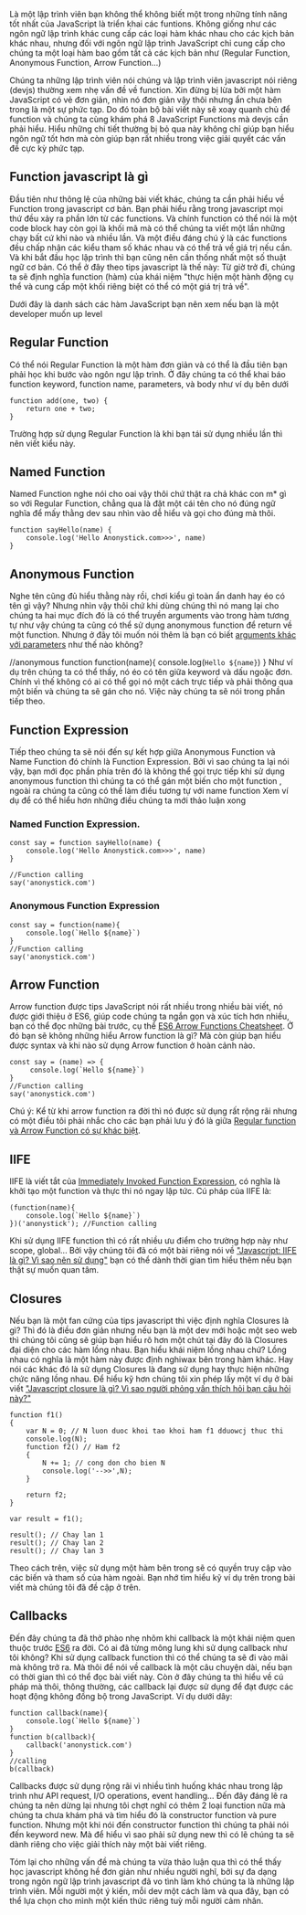 Là một lập trình viên bạn không thể không biết một trong những tính năng tốt nhất của JavaScript là triển khai các funtions. Không giống như các ngôn ngữ lập trình khác cung cấp các loại hàm khác nhau cho các kịch bản khác nhau, nhưng đối với ngôn ngữ lập trình JavaScript chỉ cung cấp cho chúng ta một loại hàm bao gồm tất cả các kịch bản như (Regular Function, Anonymous Function, Arrow Function...) 

Chúng ta những lập trình viên nói chúng và lập trình viên javascript nói riêng (devjs) thường xem nhẹ vấn đề về function. Xin đừng bị lừa bởi một hàm JavaScript có vẻ đơn giản, nhìn nó đơn giản vậy thôi nhưng ẩn chưa bên trong là một sự phức tạp. Do đó toàn bộ bài viết này sẽ xoay quanh chủ để function và chúng ta cùng khám phá 8 JavaScript Functions mà devjs cần phải hiểu. Hiểu những chi tiết thường bị bỏ qua này không chỉ giúp bạn hiểu ngôn ngữ tốt hơn mà còn giúp bạn rất nhiều trong việc giải quyết các vấn đề cực kỳ phức tạp.



## Function javascript là gì


Đầu tiên như thông lệ của những bài viết khác, chúng ta cần phải hiểu về Function trong javascript cơ bản. Bạn phải hiểu rằng trong javascript mọi thứ đều xảy ra phần lớn từ các functions. Và chính function có thể nói là một code block hay còn gọi là khối mã mà có thể chúng ta viết một lần những chạy bất cứ khi nào và nhiều lần. Và một điều đáng chú ý là các functions đều chấp nhận các kiểu tham số khác nhau và có thể trả về giá trị nếu cần. Và khi bắt đầu học lập trình thì bạn cũng nên cần thống nhất một số thuật ngữ cơ bản. Có thể ở đây theo tips javascript là thế này: Từ giờ trở đi, chúng ta sẽ định nghĩa function (hàm) của khái niệm "thực hiện một hành động cụ thể và cung cấp một khối riêng biệt có thể có một giá trị trả về". 

Dưới đây là danh sách các hàm JavaScript bạn nên xem nếu bạn là một developer muốn up level



## Regular Function


Có thể nói Regular Function là một hàm đơn giản và có thể là đầu tiên bạn phải học khi bước vào ngôn ngư lập trình. Ở đây chúng ta có thể khai báo function keyword, function name, parameters, và body như ví dụ bên dưới

```
function add(one, two) {
    return one + two;
}
```
Trường hợp sử dụng Regular Function là khi bạn tái sử dụng nhiều lần thì nên viết kiểu này.



## Named Function


Named Function nghe nói cho oai vậy thôi chứ thật ra chả khác con m* gì so với Regular Function, chẳng qua là đặt một cái tên cho nó đúng ngữ nghĩa để mấy thằng dev sau nhìn vào dễ hiểu và gọi cho đúng mà thôi.

```
function sayHello(name) {
    console.log('Hello Anonystick.com>>>', name)
}
```
## Anonymous Function


Nghe tên cũng đủ hiểu thằng này rồi, chơi kiểu gì toàn ẩn danh hay éo có tên gì vậy? Nhưng nhìn vậy thôi chứ khi dùng chúng thì nó mang lại cho chúng ta hai mục đích đó là có thể truyền arguments vào trong hàm tương tự như vậy chúng ta cũng có thể sử dụng anonymous function để return về một function. Nhưng ở đây tôi muốn nói thêm là bạn có biết [arguments khác với parameters](https://anonystick.com/blog-developer/default-parameters-trong-javascript-2020042217103544) như thế nào không?

//anonymous function
function(name){
    console.log(`Hello ${name}`)
}
Như ví dụ trên chúng ta có thể thấy, nó éo có tên giữa keyword và dấu ngoặc đơn. Chính vì thế không có ai có thể gọi nó một cách trực tiếp và phải thông qua một biến và chúng ta sẽ gán cho nó. Việc này chúng ta sẽ nói trong phần tiếp theo. 



## Function Expression 
Tiếp theo chúng ta sẽ nói đến sự kết hợp giữa Anonymous Function và Name Function đó chính là Function Expression. Bởi vì sao chúng ta lại nói vậy, bạn mới đọc phần phía trên đó là không thể gọi trực tiếp khi sử dụng anonymous function thì chúng ta có thể gán một biến cho một function , ngoài ra chúng ta cũng có thể làm điều tương tự với name function Xem ví dụ để có thể hiểu hơn những điều chúng ta mới thảo luận xong 

### Named Function Expression.

```
const say = function sayHello(name) {
    console.log('Hello Anonystick.com>>>', name)
}

//Function calling
say('anonystick.com')
```
### Anonymous Function Expression

```
const say = function(name){
    console.log(`Hello ${name}`)
}
//Function calling
say('anonystick.com')
```
## Arrow Function


Arrow function được tips JavaScript nói rất nhiều trong nhiều bài viết, nó được giới thiệu ở ES6, giúp code chúng ta ngắn gọn và xúc tích hơn nhiều, bạn có thể đọc những bài trước, cụ thể [ES6 Arrow Functions Cheatsheet](https://anonystick.com/blog-developer/es6-arrow-functions-cheatsheet-2019061833209083). Ở đó bạn sẽ không những hiểu Arrow function là gì? Mà còn giúp bạn hiểu được syntax và khi nào sử dụng Arrow function ở hoàn cảnh nào.

```
const say = (name) => {
     console.log(`Hello ${name}`)
}
//Function calling
say('anonystick.com')
```

Chú ý: Kể từ khi arrow function ra đời thì nó được sử dụng rất rộng rãi nhưng có một điều tôi phải nhắc cho các bạn phải lưu ý đó là giữa [Regular function và Arrow Function có sự khác biệt](https://anonystick.com/blog-developer/su-khac-nhau-giua-regular-va-arrow-functions-trong-javascript-2020051368991849).



## IIFE


IIFE là viết tắt của [Immediately Invoked Function Expression](https://anonystick.com/blog-developer/javascript-iife-la-gi-2019051740389690), có nghĩa là khởi tạo một function và thực thi nó ngay lập tức. Cú pháp của IIFE là:

```
(function(name){
    console.log(`Hello ${name}`)
})('anonystick'); //Function calling
```
Khi sử dụng IIFE function thì có rất nhiều ưu điểm cho trường hợp này như scope, global... Bởi vậy chúng tôi đã có một bài riêng nói về ["Javascript: IIFE là gì? Vì sao nên sử dụng"](https://anonystick.com/blog-developer/javascript-iife-la-gi-2019051740389690) bạn có thể dành thời gian tìm hiểu thêm nếu bạn thật sự muốn quan tâm.



## Closures


Nếu bạn là một fan cứng của tips javascript thì việc định nghĩa Closures là gì? Thì đó là điều đơn giản nhưng nếu bạn là một dev mới hoặc một seo web thì chúng tôi cũng sẽ giúp bạn hiểu rõ hơn một chút tại đây đó là Closures đại diện cho các hàm lồng nhau. Bạn hiểu khái niệm lồng nhau chứ? Lồng nhau có nghĩa là một hàm này được định nghiwax bên trong hàm khác. Hay nói các khác đó là sử dụng Closures là đang sử dụng hay thực hiện những chức năng lồng nhau. Để hiểu kỹ hơn chúng tôi xin phép lấy một ví dụ ở bài viết ["Javascript closure là gì? Vì sao người phỏng vấn thích hỏi bạn câu hỏi này?"](https://anonystick.com/blog-developer/discuss-about-closures-in-javascript-2019051695927961)

```
function f1()
{
    var N = 0; // N luon duoc khoi tao khoi ham f1 dduowcj thuc thi
    console.log(N);
    function f2() // Ham f2
    {
        N += 1; // cong don cho bien N
        console.log('-->>',N);
    }

    return f2;
}

var result = f1();

result(); // Chay lan 1
result(); // Chay lan 2
result(); // Chay lan 3
```
Theo cách trên, việc sử dụng một hàm bên trong sẽ có quyền truy cập vào các biến và tham số của hàm ngoài. Bạn nhớ tìm hiểu kỹ ví dụ trên trong bài viết mà chúng tôi đã đề cập ở trên.



## Callbacks


Đến đây chúng ta đã thở phào nhẹ nhõm khi callback là một khái niệm quen thuộc trước [ES6](https://anonystick.com/blog-developer/giai-thich-ve-destructuring-rest-parameters-va-spread-syntax-trong-javascript-2020051980035339) ra đời. Có ai đã từng mông lung khi sử dụng callback như tôi không? Khi sử dụng callback function thì có thể chúng ta sẽ đi vào mãi mà không trở ra. Mà thôi để nói về callback là một câu chuyện dài, nếu bạn có thời gian thì có thể đọc bài viết này. Còn ở đây chúng ta thì hiểu về cú pháp mà thôi, thông thường, các callback lại được sử dụng để đạt được các hoạt động không đồng bộ trong JavaScript. Ví dụ dưới dây:

```
function callback(name){
    console.log(`Hello ${name}`)
}
function b(callback){
    callback('anonystick.com')
}
//calling
b(callback)
```
Callbacks được sử dụng rộng rãi vì nhiều tình huống khác nhau trong lập trình như API request, I/O operations, event handling... Đến đây đáng lẽ ra chúng ta nên dừng lại nhưng tôi chợt nghĩ có thêm 2 loại function nữa mà chúng ta chưa khám phá và tìm hiểu đó là constructor function và pure function. Nhưng một khi nói đến constructor function thì chúng ta phải nói đến keyword new. Mà để hiểu vì sao phải sử dụng new thì có lẽ chúng ta sẽ dành riêng cho việc giải thích này một bài viết riêng. 



Tóm lại cho những vấn đề mà chúng ta vừa thảo luận qua thì có thể thấy học javascript không hề đơn giản như nhiều người nghĩ, bởi sự đa dạng trong ngôn ngữ lập trình javascript đã vo tình làm khó chúng ta là những lập trình viên. Mỗi người một ý kiến, mỗi dev một cách làm và qua đây, bạn có thể lựa chọn cho mình một kiến thức riêng tuỳ mỗi người cảm nhân.